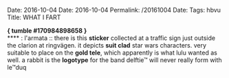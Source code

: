 Date: 2016-10-04
Date: 2016-10-04
Permalink: /20161004
Date: 
Tags:  hbvu  
Title: WHAT I FART
  
**{ tumble #170984898658 }**  
**** : l'armata :: there is this **sticker** collected at a traffic sign just outside the clarion at ringvägen. it depicts **suit clad** star wars characters. very suitable to place on the **gold tele**, which apparently is what lulu wanted as well. a rabbit is the **logotype** for the band delftie™ will never really form with le™duq  
